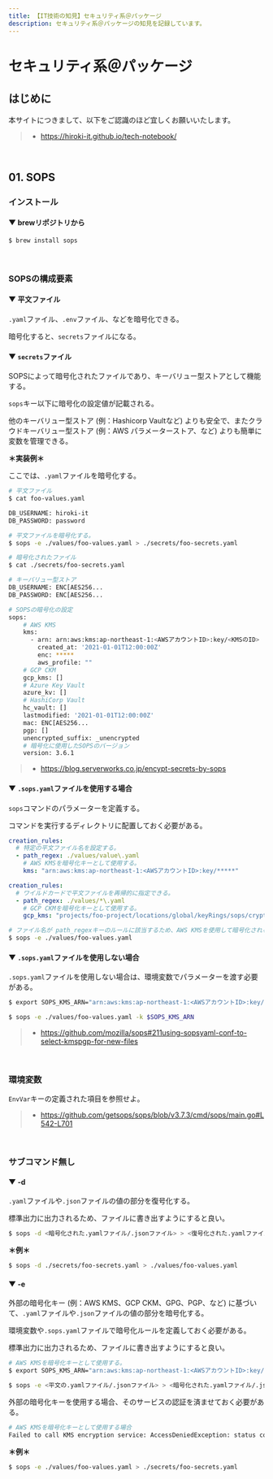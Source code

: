 ```yaml
---
title: 【IT技術の知見】セキュリティ系＠パッケージ
description: セキュリティ系＠パッケージの知見を記録しています。
---
```


# セキュリティ系＠パッケージ

## はじめに

本サイトにつきまして、以下をご認識のほど宜しくお願いいたします。

> - https://hiroki-it.github.io/tech-notebook/

<br>

## 01. SOPS

### インストール

#### ▼ brewリポジトリから

```bash
$ brew install sops
```

<br>

### SOPSの構成要素

#### ▼ 平文ファイル

`.yaml`ファイル、`.env`ファイル、などを暗号化できる。

暗号化すると、`secrets`ファイルになる。

#### ▼ `secrets`ファイル

SOPSによって暗号化されたファイルであり、キーバリュー型ストアとして機能する。

`sops`キー以下に暗号化の設定値が記載される。

他のキーバリュー型ストア (例：Hashicorp Vaultなど) よりも安全で、またクラウドキーバリュー型ストア (例：AWS パラメーターストア、など) よりも簡単に変数を管理できる。

**＊実装例＊**

ここでは、`.yaml`ファイルを暗号化する。

```bash
# 平文ファイル
$ cat foo-values.yaml

DB_USERNAME: hiroki-it
DB_PASSWORD: password
```

```bash
# 平文ファイルを暗号化する。
$ sops -e ./values/foo-values.yaml > ./secrets/foo-secrets.yaml
```

```bash
# 暗号化されたファイル
$ cat ./secrets/foo-secrets.yaml

# キーバリュー型ストア
DB_USERNAME: ENC[AES256...
DB_PASSWORD: ENC[AES256...

# SOPSの暗号化の設定
sops:
    # AWS KMS
    kms:
      - arn: arn:aws:kms:ap-northeast-1:<AWSアカウントID>:key/<KMSのID>
        created_at: '2021-01-01T12:00:00Z'
        enc: *****
        aws_profile: ""
    # GCP CKM
    gcp_kms: []
    # Azure Key Vault
    azure_kv: []
    # HashiCorp Vault
    hc_vault: []
    lastmodified: '2021-01-01T12:00:00Z'
    mac: ENC[AES256...
    pgp: []
    unencrypted_suffix: _unencrypted
    # 暗号化に使用したSOPSのバージョン
    version: 3.6.1
```

> - https://blog.serverworks.co.jp/encypt-secrets-by-sops

#### ▼ `.sops.yaml`ファイルを使用する場合

`sops`コマンドのパラメーターを定義する。

コマンドを実行するディレクトリに配置しておく必要がある。

```yaml
creation_rules:
  # 特定の平文ファイル名を設定する。
  - path_regex: ./values/value\.yaml
    # AWS KMSを暗号化キーとして使用する。
    kms: "arn:aws:kms:ap-northeast-1:<AWSアカウントID>:key/*****"
```

```yaml
creation_rules:
  # ワイルドカードで平文ファイルを再帰的に指定できる。
  - path_regex: ./values/*\.yaml
    # GCP CKMを暗号化キーとして使用する。
    gcp_kms: "projects/foo-project/locations/global/keyRings/sops/cryptoKeys/sops-key"
```

```bash
# ファイル名が path_regexキーのルールに該当するため、AWS KMSを使用して暗号化される。
$ sops -e ./values/foo-values.yaml
```

#### ▼ `.sops.yaml`ファイルを使用しない場合

`.sops.yaml`ファイルを使用しない場合は、環境変数でパラメーターを渡す必要がある。

```bash
$ export SOPS_KMS_ARN="arn:aws:kms:ap-northeast-1:<AWSアカウントID>:key/*****"

$ sops -e ./values/foo-values.yaml -k $SOPS_KMS_ARN
```

> - https://github.com/mozilla/sops#211using-sopsyaml-conf-to-select-kmspgp-for-new-files

<br>

### 環境変数

`EnvVar`キーの定義された項目を参照せよ。

> - https://github.com/getsops/sops/blob/v3.7.3/cmd/sops/main.go#L542-L701

<br>

### サブコマンド無し

#### ▼ -d

`.yaml`ファイルや`.json`ファイルの値の部分を復号化する。

標準出力に出力されるため、ファイルに書き出すようにすると良い。

```bash
$ sops -d <暗号化された.yamlファイル/.jsonファイル> > <復号化された.yamlファイル/.jsonファイル>
```

**＊例＊**

```bash
$ sops -d ./secrets/foo-secrets.yaml > ./values/foo-values.yaml
```

#### ▼ -e

外部の暗号化キー (例：AWS KMS、GCP CKM、GPG、PGP、など) に基づいて、`.yaml`ファイルや`.json`ファイルの値の部分を暗号化する。

環境変数や`.sops.yaml`ファイルで暗号化ルールを定義しておく必要がある。

標準出力に出力されるため、ファイルに書き出すようにすると良い。

```bash
# AWS KMSを暗号化キーとして使用する。
$ export SOPS_KMS_ARN="arn:aws:kms:ap-northeast-1:<AWSアカウントID>:key/*****"

$ sops -e <平文の.yamlファイル/.jsonファイル> > <暗号化された.yamlファイル/.jsonファイル>
```

外部の暗号化キーを使用する場合、そのサービスの認証を済ませておく必要がある。

```bash
# AWS KMSを暗号化キーとして使用する場合
Failed to call KMS encryption service: AccessDeniedException: status code: 400, request id: *****
```

**＊例＊**

```bash
$ sops -e ./values/foo-values.yaml > ./secrets/foo-secrets.yaml
```

<br>
